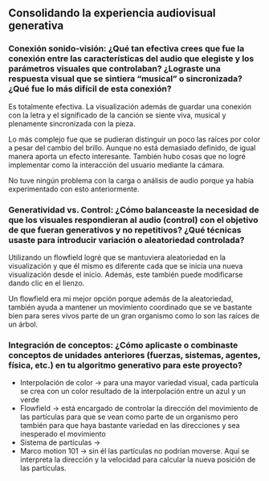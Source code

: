 ## Consolidando la experiencia audiovisual generativa

### Conexión sonido-visión: ¿Qué tan efectiva crees que fue la conexión entre las características del audio que elegiste y los parámetros visuales que controlaban? ¿Lograste una respuesta visual que se sintiera “musical” o sincronizada? ¿Qué fue lo más difícil de esta conexión?

Es totalmente efectiva. La visualización además de guardar una conexión con la letra y el significado de la canción se siente viva, musical y plenamente sincronizada con la pieza.

Lo más complejo fue que se pudieran distinguir un poco las raíces por color a pesar del cambio del brillo. Aunque no está demasiado definido, de igual manera aporta un efecto interesante. También hubo cosas que no logré implementar como la interacción del usuario mediante la cámara.

No tuve ningún problema con la carga o análisis de audio porque ya había experimentado con esto anteriormente.

### Generatividad vs. Control: ¿Cómo balanceaste la necesidad de que los visuales respondieran al audio (control) con el objetivo de que fueran generativos y no repetitivos? ¿Qué técnicas usaste para introducir variación o aleatoriedad controlada?

Utilizando un flowfield logré que se mantuviera aleatoriedad en la visualización y que él mismo es diferente cada que se inicia una nueva visualización desde el inicio. Además, este también puede modificarse dando clic en el lienzo.

Un flowfield era mi mejor opción porque además de la aleatoriedad, también ayuda a mantener un movimiento coordinado que se ve bastante bien para seres vivos parte de un gran organismo como lo son las raíces de un árbol.

### Integración de conceptos: ¿Cómo aplicaste o combinaste conceptos de unidades anteriores (fuerzas, sistemas, agentes, física, etc.) en tu algoritmo generativo para este proyecto?
- Interpolación de color -> para una mayor variedad visual, cada partícula se crea con un color resultado de la interpolación entre un azul y un verde
- Flowfield -> está encargado de controlar la dirección del movimiento de las partículas para que se vean como parte de un organismo pero también para que haya bastante variedad en las direcciones y sea inesperado el movimiento
- Sistema de partículas -> 
- Marco motion 101 -> sin él las partículas no podrían moverse. Aquí se interpreta la dirección y la velocidad para calcular la nueva posición de las partículas.

